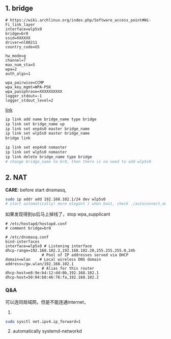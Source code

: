 ## 1. bridge
```config
# https://wiki.archlinux.org/index.php/Software_access_point#Wi-Fi_link_layer
interface=wlp5s0
bridge=br0
ssid=XXXXXX
driver=nl80211
country_code=US

hw_mode=g
channel=7
max_num_sta=5
wpa=2
auth_algs=1

wpa_pairwise=CCMP
wpa_key_mgmt=WPA-PSK
wpa_passphrase=XXXXXXXXXX
logger_stdout=-1
logger_stdout_level=2
```

[link](https://wiki.archlinux.org/index.php/Network_bridge)
```sh
ip link add name bridge_name type bridge
ip link set bridge_name up
ip link set enp4s0 master bridge_name
ip link set wlp5s0 master bridge_name
bridge link

ip link set enp4s0 nomaster
ip link set wlp5s0 nomaster
ip link delete bridge_name type bridge
# change bridge_name to br0, then there is no need to add wlp5s0
```



## 2. NAT
**CARE**: before start dnsmasq,
```sh
sudo ip addr add 192.168.102.1/24 dev wlp5s0
# start automatically( more elegant ) when boot, check ./autoconnect.md
```

如果发现得到ip后马上掉线了，stop wpa_supplicant

```config
# /etc/hostapd/hostapd.conf
# comment bridge=br0
```



```config
# /etc/dnsmasq.conf
bind-interfaces
interface=wlp5s0 # Listening interface
dhcp-range=192.168.102.2,192.168.102.20,255.255.255.0,24h
                # Pool of IP addresses served via DHCP
domain=wlan    # Local wireless DNS domain
address=/gw.wlan/192.168.102.1
                # Alias for this router
dhcp-host=e8:9e:b4:12:dd:0b,192.168.102.1
dhcp-host=50:04:b8:46:76:fa,192.168.102.2
```

### Q&A
可以连同局域网，但是不能连通internet，

1. 
```sh
sudo sysctl net.ipv4.ip_forward=1
```

2. automatically systemd-networkd

